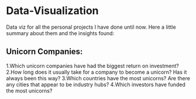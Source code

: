 # Data-Visualization
Data viz for all the personal projects I have done until now. Here a little summary about them and the insights found:

## Unicorn Companies:
 1.Which unicorn companies have had the biggest return on investment?
 2.How long does it usually take for a company to become a unicorn? Has it always been this way?
 3.Which countries have the most unicorns? Are there any cities that appear to be industry hubs?
 4.Which investors have funded the most unicorns?

